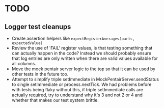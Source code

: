 # TODO

## Logger test cleanups
- Create assertion helpers like `expectRegisterAverages(parts, expectedValue)`
- Review the use of 'FAIL' register values, is that testing something that can actually happen in the code? Instead we should probably ensure that log entries are only written when there are valid values available for all columns.
- Move the mock pentair server logic to the top so that it can be used by other tests in the future too.
- Attempt to simplify triple setImmediate in MockPentairServer.sendStatus to single setImmediate or process.nextTick. We had problems before with tests being flaky without this, if triple setImmediate calls are actually required, try to understand why it's 3 and not 2 or 4 and whether that makes our test system brittle.
